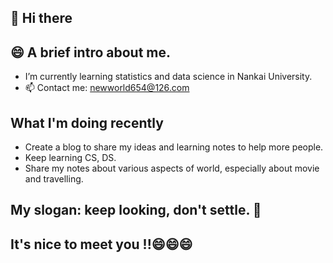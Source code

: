 ##  👋 Hi there 

##  😄 A brief intro about me.
- I’m currently learning statistics and data science in Nankai University.
- 📫 Contact me: newworld654@126.com

##  What I'm doing recently
- Create a blog to share my ideas and learning notes to help more people.
- Keep learning CS, DS.
- Share my notes about various aspects of world, especially about movie and travelling.

## My slogan: keep looking, don't settle. 🌱

## It's nice to meet you !!😄😄😄


